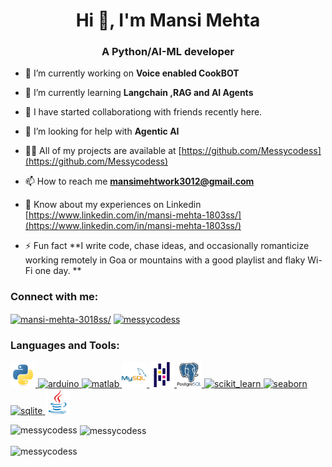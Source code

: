 <h1 align="center">Hi 👋, I'm Mansi Mehta</h1>
<h3 align="center">A Python/AI-ML developer</h3>

- 🔭 I’m currently working on **Voice enabled CookBOT**

- 🌱 I’m currently learning **Langchain ,RAG and AI Agents**

- 👯 I have started collaborationg with friends recently here.

- 🤝 I’m looking for help with **Agentic AI**

- 👨‍💻 All of my projects are available at [https://github.com/Messycodess](https://github.com/Messycodess)

- 📫 How to reach me **mansimehtwork3012@gmail.com**

- 📄 Know about my experiences on Linkedin [https://www.linkedin.com/in/mansi-mehta-1803ss/](https://www.linkedin.com/in/mansi-mehta-1803ss/)

- ⚡ Fun fact **I write code, chase ideas, and occasionally romanticize working remotely in Goa or mountains with a good playlist and flaky Wi-Fi one day. **

<h3 align="left">Connect with me:</h3>
<p align="left">
<a href="https://linkedin.com/in/mansi-mehta-1803ss/" target="blank"><img align="center" src="https://raw.githubusercontent.com/rahuldkjain/github-profile-readme-generator/master/src/images/icons/Social/linked-in-alt.svg" alt="mansi-mehta-3018ss/" height="30" width="40" /></a>
<a href="https://www.leetcode.com/messycodess" target="blank"><img align="center" src="https://raw.githubusercontent.com/rahuldkjain/github-profile-readme-generator/master/src/images/icons/Social/leet-code.svg" alt="messycodess" height="30" width="40" /></a>
</p>

<h3 align="left">Languages and Tools:</h3>
<p align="left"><a href="https://www.python.org" target="_blank" rel="noreferrer"> <img src="https://raw.githubusercontent.com/devicons/devicon/master/icons/python/python-original.svg" alt="python" width="40" height="40"/> </a> <a href="https://www.arduino.cc/" target="_blank" rel="noreferrer"> <img src="https://cdn.worldvectorlogo.com/logos/arduino-1.svg" alt="arduino" width="40" height="40"/> </a>   <a href="https://www.mathworks.com/" target="_blank" rel="noreferrer"> <img src="https://upload.wikimedia.org/wikipedia/commons/2/21/Matlab_Logo.png" alt="matlab" width="40" height="40"/> </a> <a href="https://www.mysql.com/" target="_blank" rel="noreferrer"> <img src="https://raw.githubusercontent.com/devicons/devicon/master/icons/mysql/mysql-original-wordmark.svg" alt="mysql" width="40" height="40"/> </a> <a href="https://pandas.pydata.org/" target="_blank" rel="noreferrer"> <img src="https://raw.githubusercontent.com/devicons/devicon/2ae2a900d2f041da66e950e4d48052658d850630/icons/pandas/pandas-original.svg" alt="pandas" width="40" height="40"/> </a> <a href="https://www.postgresql.org" target="_blank" rel="noreferrer"> <img src="https://raw.githubusercontent.com/devicons/devicon/master/icons/postgresql/postgresql-original-wordmark.svg" alt="postgresql" width="40" height="40"/> </a>  <a href="https://scikit-learn.org/" target="_blank" rel="noreferrer"> <img src="https://upload.wikimedia.org/wikipedia/commons/0/05/Scikit_learn_logo_small.svg" alt="scikit_learn" width="40" height="40"/> </a> <a href="https://seaborn.pydata.org/" target="_blank" rel="noreferrer"> <img src="https://seaborn.pydata.org/_images/logo-mark-lightbg.svg" alt="seaborn" width="40" height="40"/> </a> <a href="https://www.sqlite.org/" target="_blank" rel="noreferrer"> <img src="https://www.vectorlogo.zone/logos/sqlite/sqlite-icon.svg" alt="sqlite" width="40" height="40"/> </a> <a href="https://www.java.com" target="_blank" rel="noreferrer"> <img src="https://raw.githubusercontent.com/devicons/devicon/master/icons/java/java-original.svg" alt="java" width="40" height="40"/> </a></p>

<p><img align="left" src="https://github-readme-stats.vercel.app/api/top-langs?username=messycodess&show_icons=true&locale=en&layout=compact" alt="messycodess" /></p>

<p>&nbsp;<img align="center" src="https://github-readme-stats.vercel.app/api?username=messycodess&show_icons=true&locale=en" alt="messycodess" /></p>

<p><img align="center" src="https://github-readme-streak-stats.herokuapp.com/?user=messycodess&" alt="messycodess" /></p>
